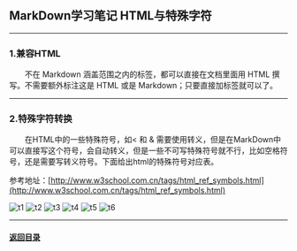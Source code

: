 ## MarkDown学习笔记 HTML与特殊字符
---
### 1.兼容HTML

&emsp;&emsp;不在 Markdown 涵盖范围之内的标签，都可以直接在文档里面用 HTML 撰写。不需要额外标注这是 HTML 或是 Markdown；只要直接加标签就可以了。

---
### 2.特殊字符转换

&emsp;&emsp;在HTML中的一些特殊符号，如< 和 & 需要使用转义，但是在MarkDown中可以直接写这个符号，会自动转义，但是一些不可写特殊符号就不行，比如空格符号，还是需要写转义符号。下面给出html的特殊符号对应表。

参考地址：[http://www.w3school.com.cn/tags/html_ref_symbols.html](http://www.w3school.com.cn/tags/html_ref_symbols.html)

![t1](./img/htmlt1.png)
![t2](./img/htmlt2.png)
![t3](./img/htmlt3.png)
![t4](./img/htmlt4.png)
![t5](./img/htmlt5.png)
![t6](./img/htmlt6.png)

---
#### [返回目录](./)

